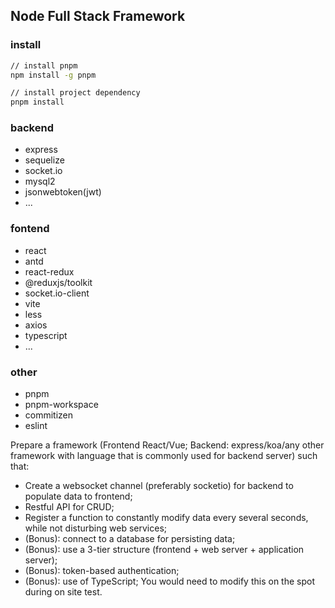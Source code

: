 ## Node Full Stack Framework

### install

```bash
// install pnpm
npm install -g pnpm

// install project dependency
pnpm install
```

### backend

- express
- sequelize
- socket.io
- mysql2
- jsonwebtoken(jwt)
- ...

### fontend

- react
- antd
- react-redux
- @reduxjs/toolkit
- socket.io-client
- vite
- less
- axios
- typescript
- ...

### other

- pnpm
- pnpm-workspace
- commitizen
- eslint

Prepare a framework (Frontend React/Vue; Backend: express/koa/any other framework with language that is commonly used for backend server) such that:

- Create a websocket channel (preferably socketio) for backend to populate data to frontend;
- Restful API for CRUD;
- Register a function to constantly modify data every several seconds, while not disturbing web services;
- (Bonus): connect to a database for persisting data;
- (Bonus): use a 3-tier structure (frontend + web server + application server);
- (Bonus): token-based authentication;
- (Bonus): use of TypeScript;
  You would need to modify this on the spot during on site test.
